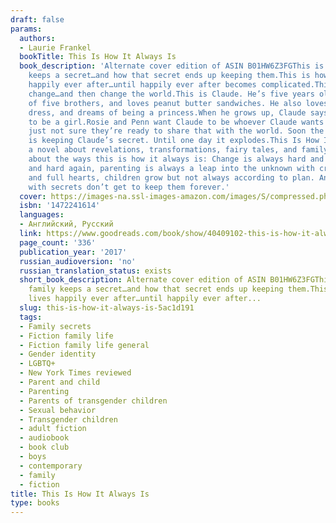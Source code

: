 ```yaml
---
draft: false
params:
  authors:
  - Laurie Frankel
  bookTitle: This Is How It Always Is
  book_description: 'Alternate cover edition of ASIN B01HW6Z3FGThis is how a family
    keeps a secret…and how that secret ends up keeping them.This is how a family lives
    happily ever after…until happily ever after becomes complicated.This is how children
    change…and then change the world.This is Claude. He’s five years old, the youngest
    of five brothers, and loves peanut butter sandwiches. He also loves wearing a
    dress, and dreams of being a princess.When he grows up, Claude says, he wants
    to be a girl.Rosie and Penn want Claude to be whoever Claude wants to be. They’re
    just not sure they’re ready to share that with the world. Soon the entire family
    is keeping Claude’s secret. Until one day it explodes.This Is How It Always Isis
    a novel about revelations, transformations, fairy tales, and family. And it’s
    about the ways this is how it always is: Change is always hard and miraculous
    and hard again, parenting is always a leap into the unknown with crossed fingers
    and full hearts, children grow but not always according to plan. And families
    with secrets don’t get to keep them forever.'
  cover: https://images-na.ssl-images-amazon.com/images/S/compressed.photo.goodreads.com/books/1528314257i/40409102.jpg
  isbn: '1472241614'
  languages:
  - Английский, Русский
  link: https://www.goodreads.com/book/show/40409102-this-is-how-it-always-is
  page_count: '336'
  publication_year: '2017'
  russian_audioversion: 'no'
  russian_translation_status: exists
  short_book_description: Alternate cover edition of ASIN B01HW6Z3FGThis is how a
    family keeps a secret…and how that secret ends up keeping them.This is how a family
    lives happily ever after…until happily ever after...
  slug: this-is-how-it-always-is-5ac1d191
  tags:
  - Family secrets
  - Fiction family life
  - Fiction family life general
  - Gender identity
  - LGBTQ+
  - New York Times reviewed
  - Parent and child
  - Parenting
  - Parents of transgender children
  - Sexual behavior
  - Transgender children
  - adult fiction
  - audiobook
  - book club
  - boys
  - contemporary
  - family
  - fiction
title: This Is How It Always Is
type: books
---
```

